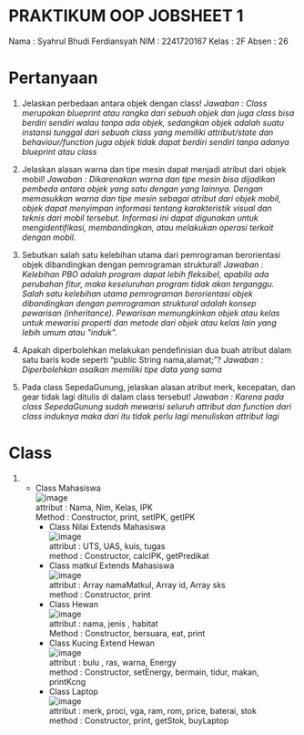 # PRAKTIKUM OOP JOBSHEET 1

Nama : Syahrul Bhudi Ferdiansyah
NIM : 2241720167
Kelas : 2F
Absen : 26



# Pertanyaan

1. Jelaskan perbedaan antara objek dengan class!
   _Jawaban : Class merupakan blueprint atau rangka dari sebuah objek dan juga class bisa berdiri sendiri walau tanpa ada objek, sedangkan objek adalah suatu instansi tunggal dari sebuah class yang memiliki attribut/state dan behaviour/function juga objek tidak dapat berdiri sendiri tanpa adanya blueprint atau class_

2. Jelaskan alasan warna dan tipe mesin dapat menjadi atribut dari objek mobil!
   _Jawaban : Dikarenakan warna dan tipe mesin bisa dijadikan pembeda antara objek yang satu dengan yang lainnya. Dengan memasukkan warna dan tipe mesin sebagai atribut dari objek mobil, objek dapat menyimpan informasi tentang karakteristik visual dan teknis dari mobil tersebut. Informasi ini dapat digunakan untuk mengidentifikasi, membandingkan, atau melakukan operasi terkait dengan mobil._

3. Sebutkan salah satu kelebihan utama dari pemrograman berorientasi objek dibandingkan
   dengan pemrograman struktural!
   _Jawaban : Kelebihan PBO adalah program dapat lebih fleksibel, apabila ada perubahan fitur, maka keseluruhan program tidak akan terganggu. Salah satu kelebihan utama pemrograman berorientasi objek dibandingkan dengan pemrograman struktural adalah konsep pewarisan (inheritance). Pewarisan memungkinkan objek atau kelas untuk mewarisi properti dan metode dari objek atau kelas lain yang lebih umum atau "induk"._

4. Apakah diperbolehkan melakukan pendefinisian dua buah atribut dalam satu baris kode seperti
   “public String nama,alamat;”?
   _Jawaban : Diperbolehkan asalkan memiliki tipe data yang sama_

5. Pada class SepedaGunung, jelaskan alasan atribut merk, kecepatan, dan gear tidak lagi ditulis di
   dalam class tersebut!
   _Jawaban : Karena pada class SepedaGunung sudah mewarisi seluruh attribut dan function dari class induknya maka dari itu tidak perlu lagi menuliskan attribut lagi_

# Class 
1.  - Class Mahasiswa <br>
      ![image](https://github.com/SyahrulBhudiF/OOP_Jobsheet1/assets/113455742/f2486ecc-591b-4925-8a35-537eb7263175) <br>
      attribut : Nama, Nim, Kelas, IPK <br>
      Method : Constructor, print, setIPK, getIPK
      - Class Nilai Extends Mahasiswa <br>
      ![image](https://github.com/SyahrulBhudiF/OOP_Jobsheet1/assets/113455742/daa6d6b2-f003-4781-97b6-1d8471e6ade0) <br>
      attribut : UTS, UAS, kuis, tugas <br>
      method : Constructor, calcIPK, getPredikat
      - Class matkul Extends Mahasiswa <br>
      ![image](https://github.com/SyahrulBhudiF/OOP_Jobsheet1/assets/113455742/bfe2681f-3798-4428-b41a-b55649f1328c) <br>
      attribut : Array namaMatkul, Array id, Array sks <br>
      method : Constructor, print
      - Class Hewan <br>
      ![image](https://github.com/SyahrulBhudiF/OOP_Jobsheet1/assets/113455742/f55347c9-fd33-44df-b16c-286087ba655d) <br>
      attribut : nama, jenis , habitat <br>
      Method : Constructor, bersuara, eat, print
      - Class Kucing Extend Hewan <br>
      ![image](https://github.com/SyahrulBhudiF/OOP_Jobsheet1/assets/113455742/725eb199-479a-48b6-a109-7b7d7df401fb) <br>
      attribut : bulu , ras, warna, Energy <br>
      method : Constructor, setEnergy, bermain, tidur, makan, printKcng
      - Class Laptop <br>
      ![image](https://github.com/SyahrulBhudiF/OOP_Jobsheet1/assets/113455742/9960ab4f-28ec-4224-bb32-509d3e688e37) <br>
      attribut : merk, proci, vga, ram, rom, price, baterai, stok <br>
      method : Constructor, print, getStok, buyLaptop

    
